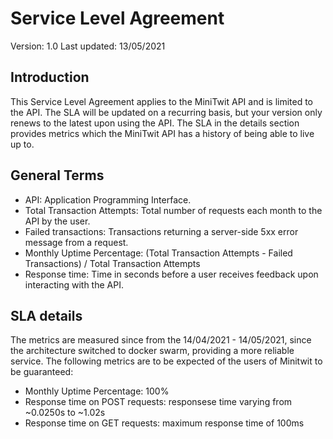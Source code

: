 # Service Level Agreement

Version: 1.0
Last updated: 13/05/2021

## Introduction

This Service Level Agreement applies to the MiniTwit API and is limited to the API.
The SLA will be updated on a recurring basis, but your version only renews to the latest upon using the API. The SLA in the details section provides metrics which the MiniTwit API has a history of being able to live up to.

## General Terms

* API: Application Programming Interface.
* Total Transaction Attempts: Total number of requests each month to the API by the user.
* Failed transactions: Transactions returning a server-side 5xx error message from a request.
* Monthly Uptime Percentage: (Total Transaction Attempts - Failed Transactions) / Total Transaction Attempts
* Response time: Time in seconds before a user receives feedback upon interacting with the API.

## SLA details

The metrics are measured since from the 14/04/2021 - 14/05/2021, since the architecture switched to docker swarm, providing a more reliable service.
The following metrics are to be expected of the users of Minitwit to be guaranteed:

* Monthly Uptime Percentage: 100%
* Response time on POST requests: responsese time varying from ~0.0250s to ~1.02s
* Response time on GET requests: maximum response time of 100ms
